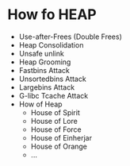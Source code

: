 # How fo HEAP

- Use-after-Frees (Double Frees)
- Heap Consolidation
- Unsafe unlink
- Heap Grooming
- Fastbins Attack
- Unsortedbins Attack
- Largebins Attack
- G-libc Tcache Attack
- How of Heap
   * House of Spirit
   * House of Lore
   * House of Force
   * House of Einherjar
   * House of Orange 
   * ...
    
